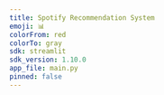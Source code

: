 ```yaml
---
title: Spotify Recommendation System
emoji: 📊
colorFrom: red
colorTo: gray
sdk: streamlit
sdk_version: 1.10.0
app_file: main.py
pinned: false
---
```



